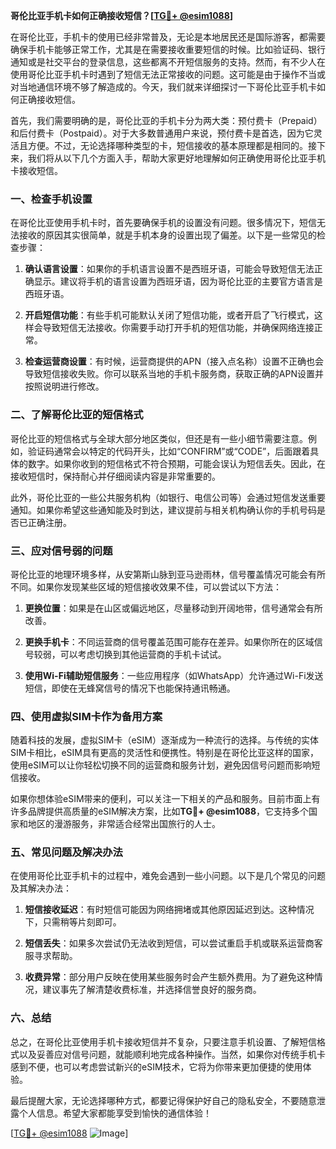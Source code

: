 **哥伦比亚手机卡如何正确接收短信？[[TG💪+ @esim1088](https://t.me/s/esim1088)]**

在哥伦比亚，手机卡的使用已经非常普及，无论是本地居民还是国际游客，都需要确保手机卡能够正常工作，尤其是在需要接收重要短信的时候。比如验证码、银行通知或是社交平台的登录信息，这些都离不开短信服务的支持。然而，有不少人在使用哥伦比亚手机卡时遇到了短信无法正常接收的问题。这可能是由于操作不当或对当地通信环境不够了解造成的。今天，我们就来详细探讨一下哥伦比亚手机卡如何正确接收短信。

首先，我们需要明确的是，哥伦比亚的手机卡分为两大类：预付费卡（Prepaid）和后付费卡（Postpaid）。对于大多数普通用户来说，预付费卡是首选，因为它灵活且方便。不过，无论选择哪种类型的卡，短信接收的基本原理都是相同的。接下来，我们将从以下几个方面入手，帮助大家更好地理解如何正确使用哥伦比亚手机卡接收短信。

### 一、检查手机设置

在哥伦比亚使用手机卡时，首先要确保手机的设置没有问题。很多情况下，短信无法接收的原因其实很简单，就是手机本身的设置出现了偏差。以下是一些常见的检查步骤：

1. **确认语言设置**：如果你的手机语言设置不是西班牙语，可能会导致短信无法正确显示。建议将手机的语言设置为西班牙语，因为哥伦比亚的主要官方语言是西班牙语。
   
2. **开启短信功能**：有些手机可能默认关闭了短信功能，或者开启了飞行模式，这样会导致短信无法接收。你需要手动打开手机的短信功能，并确保网络连接正常。

3. **检查运营商设置**：有时候，运营商提供的APN（接入点名称）设置不正确也会导致短信接收失败。你可以联系当地的手机卡服务商，获取正确的APN设置并按照说明进行修改。

### 二、了解哥伦比亚的短信格式

哥伦比亚的短信格式与全球大部分地区类似，但还是有一些小细节需要注意。例如，验证码通常会以特定的代码开头，比如“CONFIRM”或“CODE”，后面跟着具体的数字。如果你收到的短信格式不符合预期，可能会误认为短信丢失。因此，在接收短信时，保持耐心并仔细阅读内容是非常重要的。

此外，哥伦比亚的一些公共服务机构（如银行、电信公司等）会通过短信发送重要通知。如果你希望这些通知能及时到达，建议提前与相关机构确认你的手机号码是否已正确注册。

### 三、应对信号弱的问题

哥伦比亚的地理环境多样，从安第斯山脉到亚马逊雨林，信号覆盖情况可能会有所不同。如果你发现某些区域的短信接收效果不佳，可以尝试以下方法：

1. **更换位置**：如果是在山区或偏远地区，尽量移动到开阔地带，信号通常会有所改善。

2. **更换手机卡**：不同运营商的信号覆盖范围可能存在差异。如果你所在的区域信号较弱，可以考虑切换到其他运营商的手机卡试试。

3. **使用Wi-Fi辅助短信服务**：一些应用程序（如WhatsApp）允许通过Wi-Fi发送短信，即使在无蜂窝信号的情况下也能保持通讯畅通。

### 四、使用虚拟SIM卡作为备用方案

随着科技的发展，虚拟SIM卡（eSIM）逐渐成为一种流行的选择。与传统的实体SIM卡相比，eSIM具有更高的灵活性和便携性。特别是在哥伦比亚这样的国家，使用eSIM可以让你轻松切换不同的运营商和服务计划，避免因信号问题而影响短信接收。

如果你想体验eSIM带来的便利，可以关注一下相关的产品和服务。目前市面上有许多品牌提供高质量的eSIM解决方案，比如**TG💪+ @esim1088**，它支持多个国家和地区的漫游服务，非常适合经常出国旅行的人士。

### 五、常见问题及解决办法

在使用哥伦比亚手机卡的过程中，难免会遇到一些小问题。以下是几个常见的问题及其解决办法：

1. **短信接收延迟**：有时短信可能因为网络拥堵或其他原因延迟到达。这种情况下，只需稍等片刻即可。

2. **短信丢失**：如果多次尝试仍无法收到短信，可以尝试重启手机或联系运营商客服寻求帮助。

3. **收费异常**：部分用户反映在使用某些服务时会产生额外费用。为了避免这种情况，建议事先了解清楚收费标准，并选择信誉良好的服务商。

### 六、总结

总之，在哥伦比亚使用手机卡接收短信并不复杂，只要注意手机设置、了解短信格式以及妥善应对信号问题，就能顺利地完成各种操作。当然，如果你对传统手机卡感到不便，也可以考虑尝试新兴的eSIM技术，它将为你带来更加便捷的使用体验。

最后提醒大家，无论选择哪种方式，都要记得保护好自己的隐私安全，不要随意泄露个人信息。希望大家都能享受到愉快的通信体验！

[[TG💪+ @esim1088](https://t.me/s/esim1088) ![Image](https://i.postimg.cc/4NQfJmqS/Snipaste-2025-05-13-00-14-12.png)]